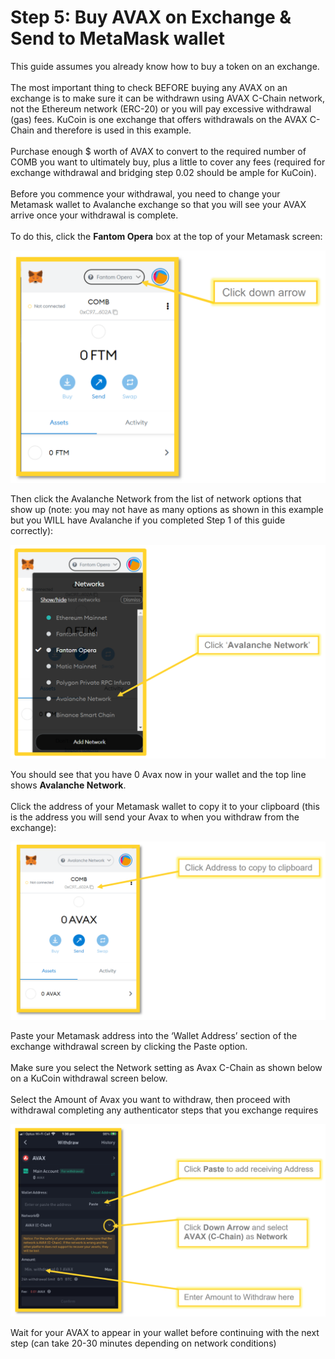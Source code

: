 # Step 5: Buy AVAX on Exchange & Send to MetaMask wallet

This guide assumes you already know how to buy a token on an exchange.\
\
The most important thing to check BEFORE buying any AVAX on an exchange is to make sure it can be withdrawn using AVAX C-Chain network, not the Ethereum network (ERC-20) or you will pay excessive withdrawal (gas) fees. KuCoin is one exchange that offers withdrawals on the AVAX C-Chain and therefore is used in this example.\
\
Purchase enough $ worth of AVAX to convert to the required number of COMB you want to ultimately buy, plus a little to cover any fees (required for exchange withdrawal and bridging step 0.02 should be ample for KuCoin).\
\
Before you commence your withdrawal, you need to change your Metamask wallet to Avalanche exchange so that you will see your AVAX arrive once your withdrawal is complete.\
\
To do this, click the **Fantom Opera** box at the top of your Metamask screen:

![](<../../.gitbook/assets/image (38).png>)

Then click the Avalanche Network from the list of network options that show up (note: you may not have as many options as shown in this example but you WILL have Avalanche if you completed Step 1 of this guide correctly):

![](<../../.gitbook/assets/image (6) (1).png>)

You should see that you have 0 Avax now in your wallet and the top line shows **Avalanche Network**.\
\
Click the address of your Metamask wallet to copy it to your clipboard (this is the address you will send your Avax to when you withdraw from the exchange):

![](<../../.gitbook/assets/image (25).png>)

Paste your Metamask address into the ‘Wallet Address’ section of the exchange withdrawal screen by clicking the Paste option.\
\
Make sure you select the Network setting as Avax C-Chain as shown below on a KuCoin withdrawal screen below.\
\
Select the Amount of Avax you want to withdraw, then proceed with withdrawal completing any authenticator steps that you exchange requires

![](<../../.gitbook/assets/image (32).png>)

Wait for your AVAX to appear in your wallet before continuing with the next step (can take 20-30 minutes depending on network conditions)
